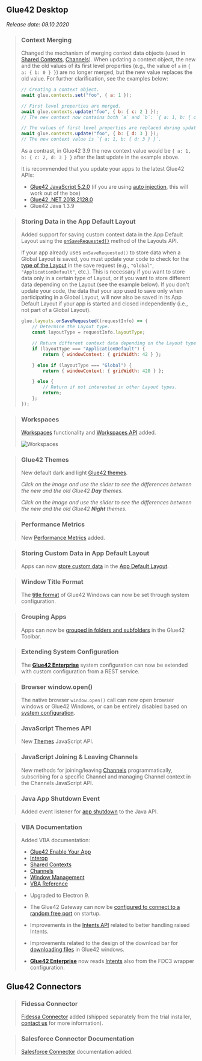 ## Glue42 Desktop

*Release date: 09.10.2020*

<glue42 name="addClass" class="breakingChanges" element="p" text="Breaking Changes">

> ### Context Merging
>
> Changed the mechanism of merging context data objects (used in [Shared Contexts](../../../glue42-concepts/data-sharing-between-apps/shared-contexts/overview/index.html), [Channels](../../../glue42-concepts/data-sharing-between-apps/channels/overview/index.html)). When updating a context object, the new and the old values of its first level properties (e.g., the value of `a` in `{ a: { b: 0 } }`) are no longer merged, but the new value replaces the old value. For further clarification, see the examples below:
>
> ```javascript
> // Creating a context object.
> await glue.contexts.set("foo", { a: 1 });
>
> // First level properties are merged.
> await glue.contexts.update("foo", { b: { c: 2 } });
> // The new context now contains both `a` and `b`: `{ a: 1, b: { c: 2 } }`.
>
> // The values of first level properties are replaced during update.
> await glue.contexts.update("foo", { b: { d: 3 } });
> // The new context value is `{ a: 1, b: { d: 3 } }`.
> ```
>
> As a contrast, in Glue42 3.9 the new context value would be `{ a: 1, b: { c: 2, d: 3 } }` after the last update in the example above.
>
> It is recommended that you update your apps to the latest Glue42 APIs:
>
> - [Glue42 JavaScript 5.2.0](https://www.npmjs.com/package/@glue42/desktop) (if you are using [auto injection](../../how-to/glue42-enable-your-app/javascript/index.html#auto_injecting_the_library), this will work out of the box)
> - [Glue42 .NET 2018.2128.0](https://www.nuget.org/packages/Glue42/)
> - Glue42 Java 1.3.9

> ### Storing Data in the App Default Layout
>
> Added support for saving custom context data in the App Default Layout using the [`onSaveRequested()`](../../../reference/glue/latest/layouts/index.html#API-onSaveRequested) method of the Layouts API.
>
> If your app already uses `onSaveRequested()` to store data when a Global Layout is saved, you must update your code to check for the [type of the Layout](../../../glue42-concepts/windows/layouts/overview/index.html) in the save request (e.g., `"Global"`, `"ApplicationDefault"`, etc.). This is necessary if you want to store data only in a certain type of Layout, or if you want to store different data depending on the Layout (see the example below). If you don't update your code, the data that your app used to save only when participating in a Global Layout, will now also be saved in its App Default Layout if your app is started and closed independently (i.e., not part of a Global Layout).
>
> ```javascript
> glue.layouts.onSaveRequested((requestInfo) => {
>     // Determine the Layout type.
>     const layoutType = requestInfo.layoutType;
>
>     // Return different context data depending on the Layout type.
>     if (layoutType === "ApplicationDefault") {
>         return { windowContext: { gridWidth: 42 } };
>
>     } else if (layoutType === "Global") {
>         return { windowContext: { gridWidth: 420 } };
>
>     } else {
>         // Return if not interested in other Layout types.
>         return;
>     };
> });
> ```

<glue42 name="addClass" class="newFeatures" element="p" text="New Features">

> ### Workspaces
>
> [Workspaces](../../../glue42-concepts/windows/workspaces/overview/index.html) functionality and [Workspaces API](../../../reference/glue/latest/workspaces/index.html) added.
>
> ![Workspaces](../../../images/workspaces/workspaces.gif)

> ### Glue42 Themes
>
> New default dark and light [Glue42 themes](../../../glue42-concepts/windows/themes/overview/index.html).
>
> *Click on the image and use the slider to see the differences between the new and the old Glue42 **Day** themes.*
>
> <glue42 name="slider" top="../../../images/changelog/new-light.png" bottom="../../../images/changelog/old-light.png">
>
> *Click on the image and use the slider to see the differences between the new and the old Glue42 **Night** themes.*
>
> <glue42 name="slider" top="../../../images/changelog/new-dark.png" bottom="../../../images/changelog/old-dark.png">

> ### Performance Metrics
>
> New [Performance Metrics](../../../glue42-concepts/metrics/overview/index.html#generation-performance_metrics) added.

> ### Storing Custom Data in App Default Layout
>
> Apps can now [store custom data](../../../glue42-concepts/windows/layouts/javascript/index.html#saving_and_updating_context) in the [App Default Layout](../../../glue42-concepts/windows/layouts/overview/index.html).

> ### Window Title Format
>
> The [title format](../../../developers/configuration/system/index.html#app_settings-title_format) of Glue42 Windows can now be set through system configuration.

> ### Grouping Apps
>
> Apps can now be [grouped in folders and subfolders](../../../developers/configuration/application/index.html#grouping_apps) in the Glue42 Toolbar.

> ### Extending System Configuration
>
> The [**Glue42 Enterprise**](https://glue42.com/enterprise/) system configuration can now be extended with custom configuration from a REST service.

> ### Browser window.open()
>
> The native browser `window.open()` call can now open browser windows or Glue42 Windows, or can be entirely disabled based on [system configuration](../../../glue42-concepts/windows/window-management/javascript/index.html#opening_windows-handling_the_browser_windowopen).

> ### JavaScript Themes API
>
> New [Themes](../../../glue42-concepts/windows/themes/javascript/index.html) JavaScript API.

> ### JavaScript Joining & Leaving Channels
>
> New methods for joining/leaving [Channels](../../../glue42-concepts/data-sharing-between-apps/channels/javascript/index.html) programmatically, subscribing for a specific Channel and managing Channel context in the Channels JavaScript API.

> ### Java App Shutdown Event
>
> Added event listener for [app shutdown](../../how-to/glue42-enable-your-app/java/index.html#referencing_and_initialization-app_shutdown) to the Java API.

> ### VBA Documentation
>
> Added VBA documentation:
> - [Glue42 Enable Your App](../../how-to/glue42-enable-your-app/vba/index.html)
> - [Interop](../../../glue42-concepts/data-sharing-between-apps/interop/vba/index.html)
> - [Shared Contexts](../../../glue42-concepts/data-sharing-between-apps/shared-contexts/vba/index.html)
> - [Channels](../../../glue42-concepts/data-sharing-between-apps/channels/vba/index.html)
> - [Window Management](../../../glue42-concepts/windows/window-management/vba/index.html)
> - [VBA Reference](../../how-to/glue42-enable-your-app/vba/index.html#comvba_reference)

<glue42 name="addClass" class="bugFixes" element="p" text="Improvements and Bug Fixes">

> - Upgraded to Electron 9.
>
> - The Glue42 Gateway can now be [configured to connect to a random free port](../../../developers/configuration/system/index.html#dynamic_gateway_port) on startup.
>
> - Improvements in the [Intents API](../../../reference/glue/latest/intents/index.html) related to better handling raised Intents.
>
> - Improvements related to the design of the download bar for [downloading files](../../../glue42-concepts/glue42-platform-features/index.html#downloading_files) in Glue42 windows.
>
> - [**Glue42 Enterprise**](https://glue42.com/enterprise/) now reads [Intents](../../fdc3-compliance/index.html#fdc3_for_glue42_enterprise-intents) also from the FDC3 wrapper configuration.

## Glue42 Connectors

<glue42 name="addClass" class="newFeatures" element="p" text="New Features">

> ### Fidessa Connector
>
> [Fidessa Connector](../../../connectors/fidessa-connector/overview/index.html) added (shipped separately from the trial installer, [contact us](https://glue42.com/contacts/) for more information).

> ### Salesforce Connector Documentation
>
> [Salesforce Connector](../../../connectors/salesforce-connector/overview/index.html) documentation added.